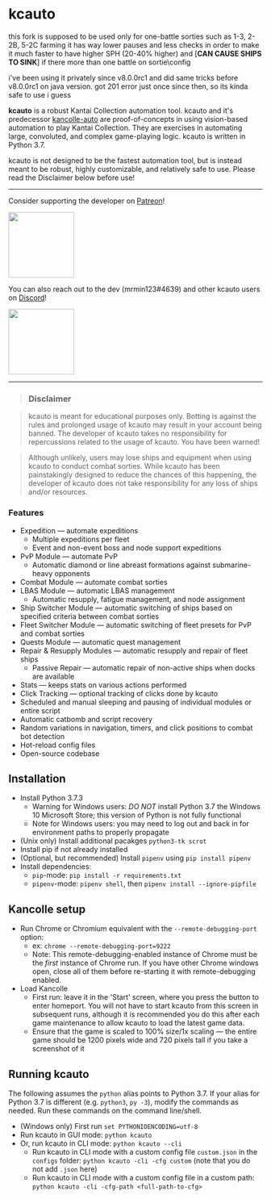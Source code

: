 # kcauto

this fork is supposed to be used only for one-battle sorties such as 1-3, 2-2B, 5-2C farming
it has way lower pauses and less checks in order to make it much faster to have higher SPH (20-40% higher) and [**CAN CAUSE SHIPS TO SINK**] if there more than one battle on sortie\config

i've been using it privately since v8.0.0rc1 and did same tricks before v8.0.0rc1 on java version. got 201 error just once since then, so its kinda safe to use i guess

**kcauto** is a robust Kantai Collection automation tool. kcauto and it's predecessor [kancolle-auto](https://github.com/mrmin123/kancolle-auto) are proof-of-concepts in using vision-based automation to play Kantai Collection. They are exercises in automating large, convoluted, and complex game-playing logic. kcauto is written in Python 3.7.

kcauto is not designed to be the fastest automation tool, but is instead meant to be robust, highly customizable, and relatively safe to use. Please read the Disclaimer below before use!

---

Consider supporting the developer on [Patreon](https://www.patreon.com/mrmin123)!

<a href="https://www.patreon.com/mrmin123"><img src="https://c5.patreon.com/external/logo/become_a_patron_button.png" width="130" /></a>

You can also reach out to the dev (mrmin123#4639) and other kcauto users on [Discord](https://discord.gg/KEHSmUs)!

<a href="https://discord.gg/KEHSmUs"><img src="https://discordapp.com/assets/e4923594e694a21542a489471ecffa50.svg" width="130" /></a>

---

> ### Disclaimer

> kcauto is meant for educational purposes only. Botting is against the rules and prolonged usage of kcauto may result in your account being banned. The developer of kcauto takes no responsibility for repercussions related to the usage of kcauto. You have been warned!

> Although unlikely, users may lose ships and equipment when using kcauto to conduct combat sorties. While kcauto has been painstakingly designed to reduce the chances of this happening, the developer of kcauto does not take responsibility for any loss of ships and/or resources.

### Features

* Expedition &mdash; automate expeditions
  * Multiple expeditions per fleet
  * Event and non-event boss and node support expeditions
* PvP Module &mdash; automate PvP
  * Automatic diamond or line abreast formations against submarine-heavy opponents
* Combat Module &mdash; automate combat sorties
* LBAS Module &mdash; automatic LBAS management
  * Automatic resupply, fatigue management, and node assignment
* Ship Switcher Module &mdash; automatic switching of ships based on specified criteria between combat sorties
* Fleet Switcher Module &mdash; automatic switching of fleet presets for PvP and combat sorties
* Quests Module &mdash; automatic quest management
* Repair & Resupply Modules &mdash; automatic resupply and repair of fleet ships
  * Passive Repair &mdash; automatic repair of non-active ships when docks are available
* Stats &mdash; keeps stats on various actions performed
* Click Tracking &mdash; optional tracking of clicks done by kcauto
* Scheduled and manual sleeping and pausing of individual modules or entire script
* Automatic catbomb and script recovery
* Random variations in navigation, timers, and click positions to combat bot detection
* Hot-reload config files
* Open-source codebase

## Installation

* Install Python 3.7.3
  * Warning for Windows users: *DO NOT* install Python 3.7 the Windows 10 Microsoft Store; this version of Python is not fully functional
  * Note for Windows users: you may need to log out and back in for environment paths to properly propagate
* (Unix only) Install additional pacakges `python3-tk scrot`
* Install pip if not already installed
* (Optional, but recommended) Install `pipenv` using `pip install pipenv`
* Install dependencies:
  * `pip`-mode: `pip install -r requirements.txt`
  * `pipenv`-mode: `pipenv shell`, then `pipenv install --ignore-pipfile`

## Kancolle setup

* Run Chrome or Chromium equivalent with the `--remote-debugging-port` option:
  * ex: `chrome --remote-debugging-port=9222`
  * Note: This remote-debugging-enabled instance of Chrome must be the *first* instance of Chrome run. If you have other Chrome windows open, close all of them before re-starting it with remote-debugging enabled.
* Load Kancolle
  * First run: leave it in the 'Start' screen, where you press the button to enter homeport. You will not have to start kcauto from this screen in subsequent runs, although it is recommended you do this after each game maintenance to allow kcauto to load the latest game data.
  * Ensure that the game is scaled to 100% size/1x scaling &mdash; the entire game should be 1200 pixels wide and 720 pixels tall if you take a screenshot of it

## Running kcauto

The following assumes the `python` alias points to Python 3.7. If your alias for Python 3.7 is different (e.g. `python3`, `py -3`), modify the commands as needed. Run these commands on the command line/shell.

* (Windows only) First run `set PYTHONIOENCODING=utf-8`
* Run kcauto in GUI mode: `python kcauto`
* Or, run kcauto in CLI mode: `python kcauto --cli`
  * Run kcauto in CLI mode with a custom config file `custom.json` in the `configs` folder: `python kcauto -cli -cfg custom` (note that you do not add `.json` here)
  * Run kcauto in CLI mode with a custom config file in a custom path: `python kcauto -cli -cfg-path <full-path-to-cfg>`
